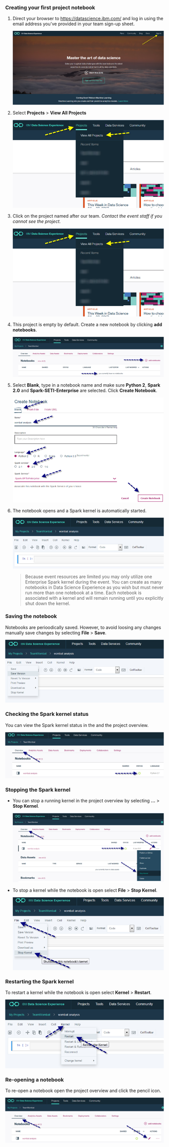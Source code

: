 ### Creating your first project notebook

1. Direct your browser to https://datascience.ibm.com/ and log in using the email address you've provided in your team sign-up sheet.

   ![Sign-in to DSX](../img/dsx/sign_in_to_dsx.png)

2. Select **Projects** > **View All Projects**

   ![Open project list](../img/dsx/open_project_list.png)

3. Click on the project named after our team. _Contact the event staff if you cannot see the project._ 

   ![Open project](../img/dsx/open_project_list.png)

4. This project is empty by default. Create a new notebook by clicking **add notebooks**.

   ![Add notebook](../img/dsx/new_notebook.png)

5. Select **Blank**, type in a notebook name and make sure **Python 2**, **Spark 2.0** and **Spark-SETI-Enterprise** are selected. Click **Create Notebook**.

   ![Create notebook](../img/dsx/create_notebook.png)

6. The notebook opens and a Spark kernel is automatically started.

   ![Add notebook](../img/dsx/open_notebook.png)

   > Because event resources are limited you may only utilize one Enterprise Spark kernel during the event. You can create as many notebooks in Data Science Experience as you wish but must never run more than one notebook at a time. Each notebook is associated with a kernel and will remain running until you explicitly shut down the kernel. 
   
### Saving the notebook

Notebooks are perioodically saved. However, to avoid loosing any changes manually save changes by selecting **File** > **Save**.

   ![Save notebook](../img/dsx/save_notebook.png)

### Checking the Spark kernel status

You can view the Spark kernel status in the and the project overview.

   ![Check kernel status](../img/dsx/check_kernel_status.png)

### Stopping the Spark kernel

* You can stop a running kernel in the project overview by selecting **…** > **Stop Kernel**.

   ![Stop kernel](../img/dsx/stop_kernel.png)

* To stop a kernel while the notebook is open select **File** > **Stop Kernel**.

   ![Stop kernel in notebook](../img/dsx/stop_kernel_in_notebook.png)

### Restarting the Spark kernel

To restart a kernel while the notebook is open select **Kernel** > **Restart**.

   ![Restart kernel](../img/dsx/restart_kernel_in_notebook.png)

### Re-opening a notebook

To re-open a notebook open the project overview and click the pencil icon.

   ![Re-open notebook](../img/dsx/open_edit.png)
